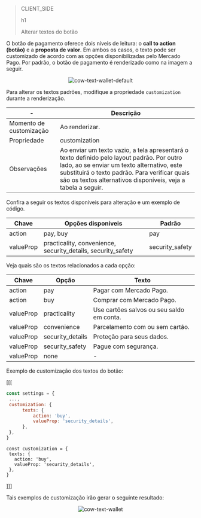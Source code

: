 > CLIENT_SIDE
>
> h1
>
> Alterar textos do botão

O botão de pagamento oferece dois níveis de leitura: o **call to action (botão)** e a **proposta de valor**. Em ambos os casos, o texto pode ser customizado de acordo com as opções disponibilizadas pelo Mercado Pago. Por padrão, o botão de pagamento é renderizado como na imagem a seguir.

<center>

![cow-text-wallet-default](cow/cow-text-wallet-default.pt.png)

</center>

Para alterar os textos padrões, modifique a propriedade `customization` durante a renderização.

| - | Descrição |
| --- |--- | 
| Momento de customização | Ao renderizar. |
| Propriedade | customization |
| Observações | Ao enviar um texto vazio, a tela apresentará o texto definido pelo layout padrão. Por outro lado, ao se enviar um texto alternativo, este substituirá o texto padrão. Para verificar quais são os textos alternativos disponíveis, veja a tabela a seguir. |

Confira a seguir os textos disponíveis para alteração e um exemplo de código.

| Chave | Opções disponíveis | Padrão |
| --- |--- | --- | 
| action | pay, buy | pay |
| valueProp | practicality, convenience, security_details, security_safety | security_safety |

Veja quais são os textos relacionados a cada opção:

| Chave | Opção | Texto |
| --- |--- | --- | 
| action | pay | Pagar com Mercado Pago. |
| action | buy | Comprar com Mercado Pago. |
| valueProp | practicality| Use cartões salvos ou seu saldo em conta. |
| valueProp | convenience | Parcelamento com ou sem cartão. |
| valueProp | security_details | Proteção para seus dados. |
| valueProp | security_safety| Pague com segurança. |
| valueProp | none | - |

Exemplo de customização dos textos do botão:

[[[
```Javascript
const settings = {
 ...,
 customization: {
      texts: {
          action: 'buy',
          valueProp: 'security_details',
      },
 },
}
```
```react-jsx
const customization = {
 texts: {
   action: 'buy',
   valueProp: 'security_details',
 },
}
```
]]]

Tais exemplos de customização irão gerar o seguinte resultado:

<center>

![cow-text-wallet](cow/cow-text-wallet.pt.jpg)

</center>